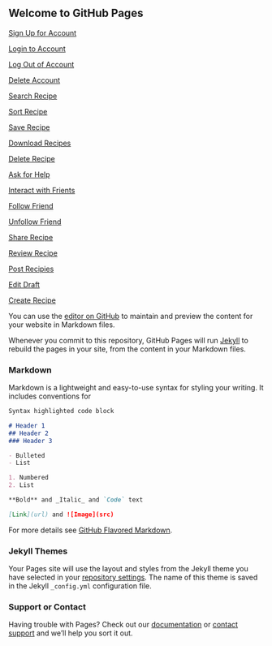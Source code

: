 ## Welcome to GitHub Pages

[Sign Up for Account](Sign-Up-for-Account.html)

[Login to Account](Login-to-Account.html)

[Log Out of Account](Log-Out-of-Account.html)

[Delete Account](Delete-Account.html)

[Search Recipe](Search-Recipe.html)

[Sort Recipe](Sort-Recipes.html)

[Save Recipe](Save-Recipes.html)

[Download Recipes](Download-Recipe.html)

[Delete Recipe](Delete-Saved-Recipes.html)

[Ask for Help](Ask-for-Help.html)

[Interact with Frients](Interact-with-Friends.html)

[Follow Friend](Follow-Friend.html)

[Unfollow Friend](Unfollow-Friend.html)

[Share Recipe](Search-Recipe.html)

[Review Recipe](Review-Recipe.html)

[Post Recipies](Post-Recipies.html)

[Edit Draft](Edit-Draft.html)

[Create Recipe]()

You can use the [editor on GitHub](https://github.com/Joshuarod890/personal-app/edit/gh-pages/index.md) to maintain and preview the content for your website in Markdown files.

Whenever you commit to this repository, GitHub Pages will run [Jekyll](https://jekyllrb.com/) to rebuild the pages in your site, from the content in your Markdown files.

### Markdown

Markdown is a lightweight and easy-to-use syntax for styling your writing. It includes conventions for

```markdown
Syntax highlighted code block

# Header 1
## Header 2
### Header 3

- Bulleted
- List

1. Numbered
2. List

**Bold** and _Italic_ and `Code` text

[Link](url) and ![Image](src)
```

For more details see [GitHub Flavored Markdown](https://guides.github.com/features/mastering-markdown/).

### Jekyll Themes

Your Pages site will use the layout and styles from the Jekyll theme you have selected in your [repository settings](https://github.com/Joshuarod890/personal-app/settings). The name of this theme is saved in the Jekyll `_config.yml` configuration file.

### Support or Contact

Having trouble with Pages? Check out our [documentation](https://docs.github.com/categories/github-pages-basics/) or [contact support](https://support.github.com/contact) and we’ll help you sort it out.
